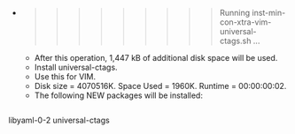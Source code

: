* >>>>>>>>> Running inst-min-con-xtra-vim-universal-ctags.sh ...
  * After this operation, 1,447 kB of additional disk space will be used.
  * Install universal-ctags.
  * Use this for VIM.
  * Disk size = 4070516K. Space Used = 1960K. Runtime = 00:00:00:02.
  * The following NEW packages will be installed:
  ```bash
libyaml-0-2 universal-ctags
  ```
